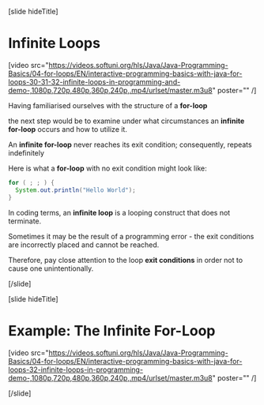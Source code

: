 [slide hideTitle]
# Infinite Loops

[video src="https://videos.softuni.org/hls/Java/Java-Programming-Basics/04-for-loops/EN/interactive-programming-basics-with-java-for-loops-30-31-32-infinite-loops-in-programming-and-demo-,1080p,720p,480p,360p,240p,.mp4/urlset/master.m3u8" poster="" /]

Having familiarised ourselves with the structure of a **for-loop** 

the next step would be to examine under what circumstances an **infinite for-loop** occurs and how to utilize it.

An **infinite for-loop** never reaches its exit condition; consequently, repeats indefinitely

Here is what a **for-loop** with no exit condition might look like:
```java
for ( ; ; ) {
  System.out.println("Hello World");
}
```

In coding terms, an **infinite loop** is a looping construct that does not terminate. 

Sometimes it may be the result of a programming error - the exit conditions are incorrectly placed and cannot be reached. 

Therefore, pay close attention to the loop **exit conditions** in order not to cause one unintentionally.

[/slide]

[slide hideTitle]

# Example: The Infinite For-Loop

[video src="https://videos.softuni.org/hls/Java/Java-Programming-Basics/04-for-loops/EN/interactive-programming-basics-with-java-for-loops-32-infinite-loops-in-programming-demo-,1080p,720p,480p,360p,240p,.mp4/urlset/master.m3u8" poster="" /]

[/slide]
